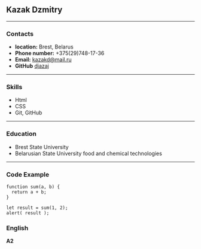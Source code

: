 ## Kazak Dzmitry
---

### Contacts
* **location:** Brest, Belarus
* **Phone number:** +375(29)748-17-36
* **Email:** kazakd@mail.ru
* **GitHub** [djazaj](https://github.com/djazaj)
---


### Skills
* Html
* CSS
* Git, GitHub
---


### Education
* Brest State University
* Belarusian State University food and chemical technologies
---


### Code Example
```
function sum(a, b) {
  return a + b;
}

let result = sum(1, 2);
alert( result );
```

### English 
**A2**
